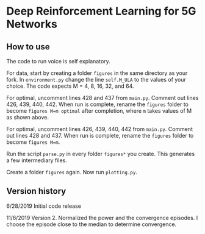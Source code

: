 # Deep Reinforcement Learning for 5G Networks

## How to use
The code to run voice is self explanatory.

For data, start by creating a folder `figures` in the same directory as your fork.  In `environment.py` change the line `self.M_ULA` to the values of your choice.  The code expects M = 4, 8, 16, 32, and 64.

For optimal, uncomment lines 428 and 437 from `main.py`.  Comment out lines 426, 439, 440, 442.  When run is complete, rename the `figures` folder to become `figures M=m optimal` after completion, where `m` takes values of M as shown above.

For optimal, uncomment lines 426, 439, 440, 442 from `main.py`.  Comment out lines 428 and 437.  When run is complete, rename the `figures` folder to become `figures M=m`.

Run the script `parse.py` in every folder `figures*` you create.  This generates a few intermediary files.

Create a folder `figures` again.  Now run `plotting.py`.

## Version history
6/28/2019 Initial code release

11/6/2019 Version 2.  Normalized the power and the convergence episodes.  I choose the episode close to the median to determine convergence.

